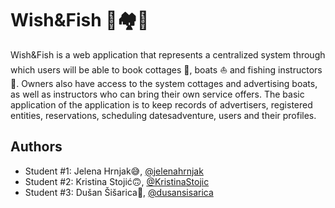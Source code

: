 # Wish&Fish :ship::houses::fishing_pole_and_fish: 

Wish&Fish is a web application that represents a centralized system through which users will be able to book cottages :house_with_garden:, boats :boat: and fishing instructors :tropical_fish:. Owners also have access to the system cottages and advertising boats, as well as instructors who can bring their own service offers. The basic application of the application is to keep records of advertisers, registered entities, reservations, scheduling datesadventure, users and their profiles. 


## Authors

- Student #1: Jelena Hrnjak:sweat_smile:, [@jelenahrnjak](https://www.github.com/jelenahrnjak)
- Student #2: Kristina Stojić:upside_down_face:, [@KristinaStojic](https://www.github.com/KristinaStojic)
- Student #3: Dušan Šišarica:woozy_face:, [@dusansisarica](https://www.github.com/dusansisarica)

